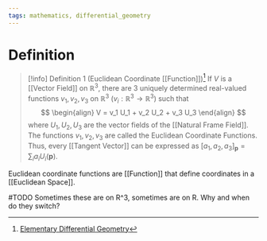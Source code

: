 ```yaml
---
tags: mathematics, differential_geometry
---
```


# Definition

> [!info] Definition 1 (Euclidean Coordinate [[Function]])[^1]
> If $V$ is a [[Vector Field]] on $\mathbb{R}^3$, there are $3$ uniquely determined real-valued functions $v_1, v_2, v_3$ on $\mathbb{R}^3$ ($v_i: \mathbb{R}^3 \rightarrow \mathbb{R}^3$) such that
> $$
> \begin{align}
> V = v_1 U_1 + v_2 U_2 + v_3 U_3
> \end{align}
> $$
> where $U_1, U_2, U_3$ are the vector fields of the [[Natural Frame Field]]. The functions $v_1, v_2, v_3$ are called the Euclidean Coordinate Functions.
> Thus, every [[Tangent Vector]] can be expressed as $[a_1, a_2, a_3]_{\mathbf{p}} = \sum_{i} a_i U_i(\mathbf{p})$.

Euclidean coordinate functions are [[Function]] that define coordinates in a [[Euclidean Space]].

#TODO 
Sometimes these are on R^3, sometimes are on R. Why and when do they switch?

[^1]: [Elementary Differential Geometry](zotero://open-pdf/library/items/F6CCEWIU?page=24)